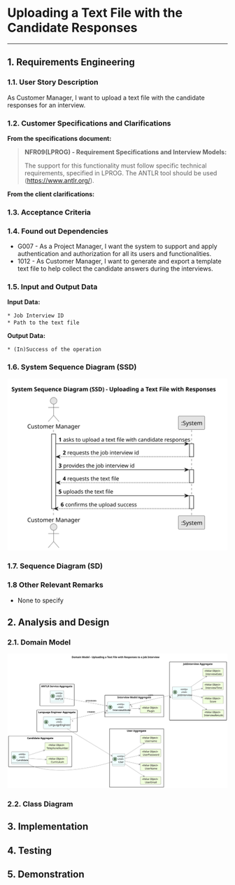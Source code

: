 # Uploading a Text File with the Candidate Responses

--------

## 1. Requirements Engineering

### 1.1. User Story Description

As Customer Manager, I want to upload a text file with the candidate responses for an interview.

### 1.2. Customer Specifications and Clarifications

**From the specifications document:**

> **NFR09(LPROG) - Requirement Specifications and Interview Models:**
> 
> The support for this functionality must follow specific technical requirements, 
specified in LPROG. The ANTLR tool should be used (https://www.antlr.org/).

**From the client clarifications:**

### 1.3. Acceptance Criteria

### 1.4. Found out Dependencies

* G007 - As a Project Manager, I want the system to support and apply authentication and authorization for all its users and functionalities.
* 1012 - As Customer Manager, I want to generate and export a template text file to help collect the candidate answers during the interviews.

### 1.5. Input and Output Data

**Input Data:**

    * Job Interview ID
    * Path to the text file

**Output Data:**

    * (In)Success of the operation

### 1.6. System Sequence Diagram (SSD)
![system-sequence-diagram.svg](system-sequence-diagram.svg)

### 1.7. Sequence Diagram (SD)

### 1.8 Other Relevant Remarks

*  None to specify 

## 2. Analysis and Design

### 2.1. Domain Model
![domain-model.svg](domain-model.svg)

### 2.2. Class Diagram

## 3. Implementation

## 4. Testing

## 5. Demonstration